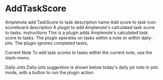# AddTaskScore
Amplenote add TaskScore to task description
name
Add score to task
icon
scoreboard
description
A plugin to add Amplenote's calculated task score to tasks. 
instructions
This is a plugin adds Amplenote's calculated task score to tasks. The plugin operates on tasks within a note or within daily-jots. The plugin ignores completed tasks, 

Current Note
To add task scores to tasks within the current note, use the slash-menu. 



Daily-Jots
Daily-jots suggestion is shown below today's daily jot note in jots mode, with a button to run the plugin action.
